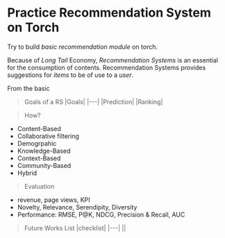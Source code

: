 # Practice Recommendation System on Torch

Try to build *basic recommendation module* on torch.

Because of _Long Tail_ Economy, *Recommendation Systems* is an essential for the consumption of contents.
Recommendation Systems provides suggestions for *_items_* to be of use to a *_user_*.

From the basic

> Goals of a RS
  |Goals|
  |---|
  |Prediction|
  |Ranking|

> How?
 - Content-Based
 - Collaborative filtering
 - Demogrpahic
 - Knowledge-Based
 - Context-Based
 - Community-Based
 - Hybrid

> Evaluation
  - revenue, page views, KPI
  - Novelty, Relevance, Serendipity, Diversity
  - Performance: RMSE, P@K, NDCG, Precision & Recall, AUC

> Future Works List
  |checklist|
  |---|
  ||
